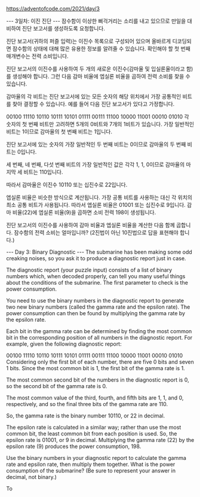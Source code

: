 
https://adventofcode.com/2021/day/3

--- 3일차: 이진 진단 ---
잠수함이 이상한 삐걱거리는 소리를 내고 있으므로 만일을 대비하여 진단 보고서를 생성하도록 요청합니다.

진단 보고서(귀하의 퍼즐 입력)는 이진수 목록으로 구성되어 있으며 올바르게 디코딩되면 잠수함의 상태에 대해 많은 유용한 정보를 알려줄 수 있습니다. 확인해야 할 첫 번째 매개변수는 전력 소비입니다.

진단 보고서의 이진수를 사용하여 두 개의 새로운 이진수(감마율 및 입실론율이라고 함)를 생성해야 합니다. 그런 다음 감마 비율에 엡실론 비율을 곱하여 전력 소비를 찾을 수 있습니다.

감마율의 각 비트는 진단 보고서에 있는 모든 숫자의 해당 위치에서 가장 공통적인 비트를 찾아 결정할 수 있습니다. 예를 들어 다음 진단 보고서가 있다고 가정합니다.

00100
11110
10110
10111
10101
01111
00111
11100
10000
11001
00010
01010
각 숫자의 첫 번째 비트만 고려하면 5개의 0비트와 7개의 1비트가 있습니다. 가장 일반적인 비트는 1이므로 감마율의 첫 번째 비트는 1입니다.

진단 보고서에 있는 숫자의 가장 일반적인 두 번째 비트는 0이므로 감마율의 두 번째 비트는 0입니다.

세 번째, 네 번째, 다섯 번째 비트의 가장 일반적인 값은 각각 1, 1, 0이므로 감마율의 마지막 세 비트는 110입니다.

따라서 감마율은 이진수 10110 또는 십진수로 22입니다.

엡실론 비율은 비슷한 방식으로 계산됩니다. 가장 공통 비트를 사용하는 대신 각 위치의 최소 공통 비트가 사용됩니다. 따라서 엡실론 비율은 01001 또는 십진수로 9입니다. 감마 비율(22)에 엡실론 비율(9)을 곱하면 소비 전력 198이 생성됩니다.

진단 보고서의 이진수를 사용하여 감마 비율과 엡실론 비율을 계산한 다음 함께 곱합니다. 잠수함의 전력 소비는 얼마입니까? (2진법이 아닌 10진법으로 답을 표현해야 합니다.)



--- Day 3: Binary Diagnostic ---
The submarine has been making some odd creaking noises, so you ask it to produce a diagnostic report just in case.

The diagnostic report (your puzzle input) consists of a list of binary numbers which, when decoded properly, can tell you many useful things about the conditions of the submarine. The first parameter to check is the power consumption.

You need to use the binary numbers in the diagnostic report to generate two new binary numbers (called the gamma rate and the epsilon rate). The power consumption can then be found by multiplying the gamma rate by the epsilon rate.

Each bit in the gamma rate can be determined by finding the most common bit in the corresponding position of all numbers in the diagnostic report. For example, given the following diagnostic report:

00100
11110
10110
10111
10101
01111
00111
11100
10000
11001
00010
01010
Considering only the first bit of each number, there are five 0 bits and seven 1 bits. Since the most common bit is 1, the first bit of the gamma rate is 1.

The most common second bit of the numbers in the diagnostic report is 0, so the second bit of the gamma rate is 0.

The most common value of the third, fourth, and fifth bits are 1, 1, and 0, respectively, and so the final three bits of the gamma rate are 110.

So, the gamma rate is the binary number 10110, or 22 in decimal.

The epsilon rate is calculated in a similar way; rather than use the most common bit, the least common bit from each position is used. So, the epsilon rate is 01001, or 9 in decimal. Multiplying the gamma rate (22) by the epsilon rate (9) produces the power consumption, 198.

Use the binary numbers in your diagnostic report to calculate the gamma rate and epsilon rate, then multiply them together. What is the power consumption of the submarine? (Be sure to represent your answer in decimal, not binary.)

To